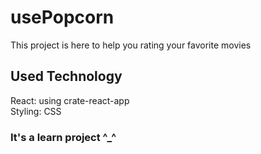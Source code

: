 # usePopcorn

This project is here to help you rating your favorite movies 
## Used Technology

React: using crate-react-app \
Styling: CSS


### It's a learn project ^\_^
